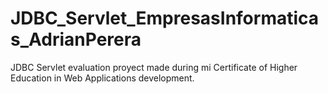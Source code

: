 # JDBC_Servlet_EmpresasInformaticas_AdrianPerera
JDBC Servlet evaluation proyect made during mi Certificate of Higher Education in Web Applications development. 
